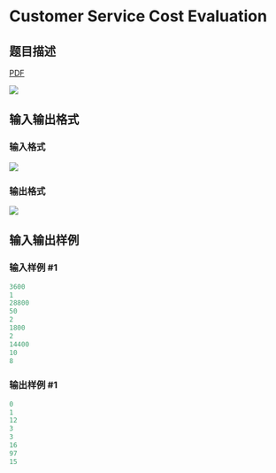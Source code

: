 # Customer Service Cost Evaluation

## 题目描述

[problemUrl]: https://uva.onlinejudge.org/index.php?option=com_onlinejudge&Itemid=8&category=11&page=show_problem&problem=933

[PDF](https://uva.onlinejudge.org/external/9/p992.pdf)

![](https://cdn.luogu.com.cn/upload/vjudge_pic/UVA992/1449ce84c0fff9c2fe8a6281790bb9cd58a286c4.png)

## 输入输出格式

### 输入格式

![](https://cdn.luogu.com.cn/upload/vjudge_pic/UVA992/97415360ee8c3245c0d05211e2569ad0d97722c1.png)

### 输出格式

![](https://cdn.luogu.com.cn/upload/vjudge_pic/UVA992/ace1cfcbf7e7a208f40ff8ffe77c0bfec37fa148.png)

## 输入输出样例

### 输入样例 #1

```cpp
3600
1
28800
50
2
1800
2
14400
10
8
```


### 输出样例 #1

```cpp
0
1
12
3
3
16
97
15
```


